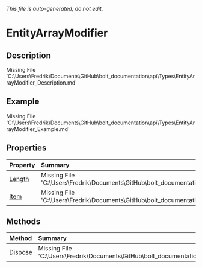 *This file is auto-generated, do not edit.*

# EntityArrayModifier
## Description
Missing File 'C:\Users\Fredrik\Documents\GitHub\bolt_documentation\api\Types\EntityArrayModifier_Description.md'
## Example
Missing File 'C:\Users\Fredrik\Documents\GitHub\bolt_documentation\api\Types\EntityArrayModifier_Example.md'
## Properties
| Property | Summary |
|:-----|:--------|
|[Length](EntityArrayModifier/P/Length.md)|Missing File 'C:\Users\Fredrik\Documents\GitHub\bolt_documentation\api\Types\EntityArrayModifier\P\Length_Summary.md'|
|[Item](EntityArrayModifier/P/Item.md)|Missing File 'C:\Users\Fredrik\Documents\GitHub\bolt_documentation\api\Types\EntityArrayModifier\P\Item_Summary.md'|
## Methods
| Method | Summary |
|:-----|:--------|
|[Dispose](EntityArrayModifier/M/Dispose.md)|Missing File 'C:\Users\Fredrik\Documents\GitHub\bolt_documentation\api\Types\EntityArrayModifier\M\Dispose_Summary.md'|
